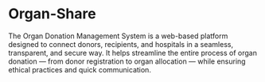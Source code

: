 # Organ-Share
The Organ Donation Management System is a web-based platform designed to connect donors, recipients, and hospitals in a seamless, transparent, and secure way. It helps streamline the entire process of organ donation — from donor registration to organ allocation — while ensuring ethical practices and quick communication.
